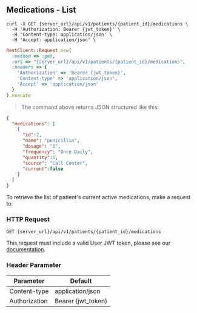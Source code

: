 ## Medications - List

```shell
curl -X GET {server_url}/api/v1/patients/{patient_id}/medications \
  -H 'Authorization: Bearer {jwt_token}' \
  -H 'Content-type: application/json' \
  -H 'Accept: application/json' \
```

```ruby
RestClient::Request.new(
  :method => :get,
  :url => "{server_url}/api/v1/patients/{patient_id}/medications",
  :headers => {
    'Authorization' => 'Bearer {jwt_token}',
    'Content-type' => 'application/json',
    'Accept' => 'application/json'
  }
).execute
```

> The command above returns JSON structured like this:

```json
{
  "medications": [
    {
      "id":2,
      "name": "penicillin",
      "dosage": "1",
      "frequency": "Once Daily",
      "quantity":1,
      "source": "Call Center",
      "current":false
    }
  ]
}
```

To retrieve the list of patient's current active medications, make a request to:


### HTTP Request

`GET {server_url}/api/v1/patients/{patient_id}/medications`

This request must include a valid User JWT token, please see our [documentation](#user-tokens).


### Header Parameter

Parameter    | Default
---------    | -------
Content-type | application/json
Authorization| Bearer {jwt_token}
